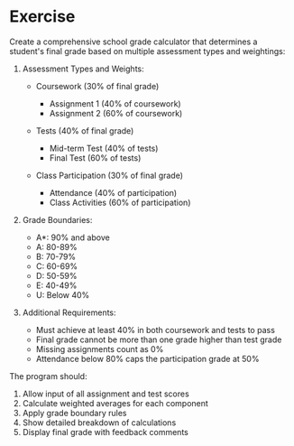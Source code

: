 # Exercise

Create a comprehensive school grade calculator that determines a student's final grade based on multiple assessment types and weightings:

1. Assessment Types and Weights:
   - Coursework (30% of final grade)
     * Assignment 1 (40% of coursework)
     * Assignment 2 (60% of coursework)
   
   - Tests (40% of final grade)
     * Mid-term Test (40% of tests)
     * Final Test (60% of tests)
   
   - Class Participation (30% of final grade)
     * Attendance (40% of participation)
     * Class Activities (60% of participation)

2. Grade Boundaries:
   - A*: 90% and above
   - A: 80-89%
   - B: 70-79%
   - C: 60-69%
   - D: 50-59%
   - E: 40-49%
   - U: Below 40%

3. Additional Requirements:
   - Must achieve at least 40% in both coursework and tests to pass
   - Final grade cannot be more than one grade higher than test grade
   - Missing assignments count as 0%
   - Attendance below 80% caps the participation grade at 50%

The program should:
1. Allow input of all assignment and test scores
2. Calculate weighted averages for each component
3. Apply grade boundary rules
4. Show detailed breakdown of calculations
5. Display final grade with feedback comments
